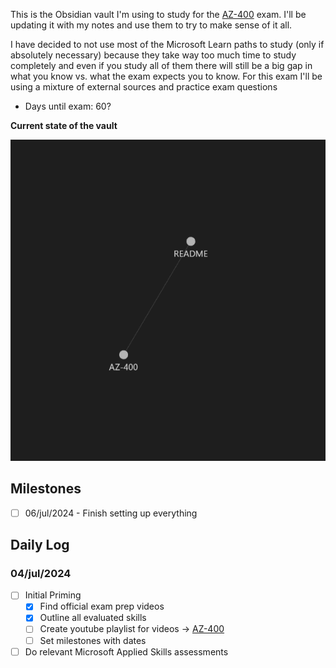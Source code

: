 This is the Obsidian vault I'm using to study for the [AZ-400](AZ-400.md) exam. I'll be updating it with my notes and use them to try to make sense of it all.

I have decided to not use most of the Microsoft Learn paths to study (only if absolutely necessary) because they take way too much time to study completely and even if you study all of them there will still be a big gap in what you know vs. what the exam expects you to know. For this exam I'll be using a mixture of external sources and practice exam questions

- Days until exam: 60?

**Current state of the vault**

![](media/Pasted%20image%2020240704083328.png)

## Milestones
- [ ] 06/jul/2024 - Finish setting up everything

## Daily Log
### 04/jul/2024
- [ ] Initial Priming
	- [x] Find official exam prep videos
	- [x] Outline all evaluated skills
	- [ ] Create youtube playlist for videos -> [AZ-400](AZ-400.md)
	- [ ] Set milestones with dates
- [ ] Do relevant Microsoft Applied Skills assessments